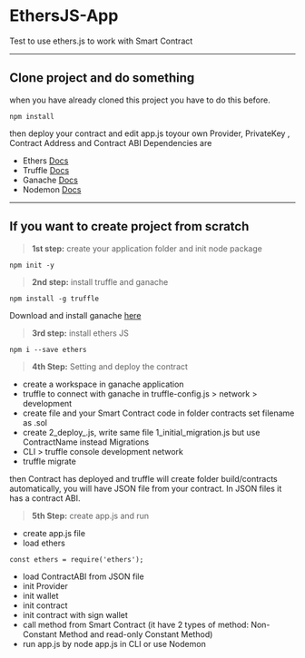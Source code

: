 # EthersJS-App
Test to use ethers.js to work with Smart Contract

____
## Clone project and do something
when you have already cloned this project you have to do this before.
```
npm install
```
then deploy your contract and edit app.js toyour own Provider, PrivateKey , Contract Address and Contract ABI
Dependencies are
- Ethers [Docs](https://docs.ethers.io/ethers.js/html/index.html)
- Truffle [Docs](https://www.trufflesuite.com/docs/truffle/overview)
- Ganache [Docs](https://www.trufflesuite.com/docs/ganache/overview)
- Nodemon [Docs](https://github.com/remy/nodemon#nodemon)
____

## If you want to create project from scratch
> **1st step:** create your application folder and init node package
``` 
npm init -y
```

> **2nd step:** install truffle and ganache
```
npm install -g truffle
```
Download and install ganache [here](https://www.trufflesuite.com/ganache)


> **3rd step:** install ethers JS
```
npm i --save ethers
```

> **4th Step:** Setting and deploy the contract
- create a workspace in ganache application
- truffle to connect with ganache in truffle-config.js > network > development
- create file and your Smart Contract code in folder contracts set filename as <ContractName>.sol
- create 2_deploy_<ContractName>.js, write same file 1_initial_migration.js but use ContractName instead Migrations
- CLI > truffle console development network 
- truffle migrate

then Contract has deployed and truffle will create folder build/contracts automatically, you will have JSON file from your contract.
In JSON files it has a contract ABI.

> **5th Step:** create app.js and run
- create app.js file
- load ethers
```
const ethers = require('ethers');
```
- load ContractABI from JSON file
- init Provider
- init wallet
- init contract
- init contract with sign wallet
- call method from Smart Contract (it have 2 types of method: Non-Constant Method and read-only Constant Method)
- run app.js by node app.js in CLI or use Nodemon
